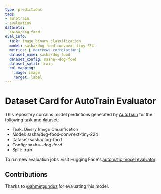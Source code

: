 ```yaml
---
type: predictions
tags:
- autotrain
- evaluation
datasets:
- sasha/dog-food
eval_info:
  task: image_binary_classification
  model: sasha/dog-food-convnext-tiny-224
  metrics: ['matthews_correlation']
  dataset_name: sasha/dog-food
  dataset_config: sasha--dog-food
  dataset_split: train
  col_mapping:
    image: image
    target: label
---
```

# Dataset Card for AutoTrain Evaluator

This repository contains model predictions generated by [AutoTrain](https://huggingface.co/autotrain) for the following task and dataset:

* Task: Binary Image Classification
* Model: sasha/dog-food-convnext-tiny-224
* Dataset: sasha/dog-food
* Config: sasha--dog-food
* Split: train

To run new evaluation jobs, visit Hugging Face's [automatic model evaluator](https://huggingface.co/spaces/autoevaluate/model-evaluator).

## Contributions

Thanks to [@ahmetgunduz](https://huggingface.co/ahmetgunduz) for evaluating this model.